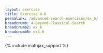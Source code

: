 ```yaml
---
layout: exercise
title: Exercise 4.6
permalink: /advanced-search-exercises/ex_6/
breadcrumb: 4-Beyond-Classical-Search
breadcrumb2: ex_6
breadcrumb5: ex4.6
---
```


{% include mathjax_support %}


